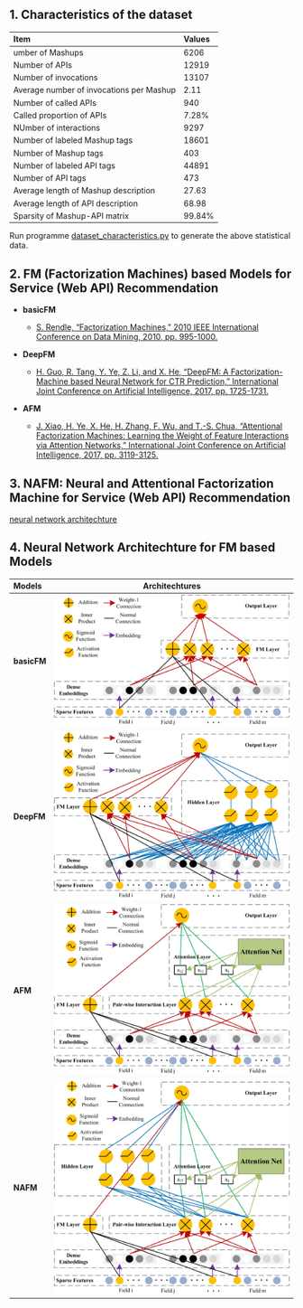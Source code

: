 
## 1. Characteristics of the dataset
Item | Values 
 :- | :-
umber of Mashups | 6206
Number of APIs | 12919
Number of invocations | 13107
Average number of invocations per Mashup | 2.11
Number of called APIs | 940
Called proportion of APIs | 7.28%
NUmber of interactions |  9297
Number of labeled Mashup tags | 18601
Number of Mashup tags | 403
Number of labeled API tags | 44891
Number of API tags | 473
Average length of Mashup description | 27.63
Average length of API description | 68.98
Sparsity of Mashup-API matrix | 99.84%

Run programme [dataset_characteristics.py](dataset_characteristics.py) to generate the above statistical data.

## 2. FM (Factorization Machines) based Models for Service (Web API) Recommendation
* **basicFM**
  * [S. Rendle, “Factorization Machines,” 2010 IEEE International Conference on Data Mining, 2010, pp. 995-1000.](references/2010_ICDM_Factorization_Machines.pdf)

* **DeepFM**
  * [H. Guo, R. Tang, Y. Ye, Z. Li, and X. He, “DeepFM: A Factorization-Machine based Neural Network for CTR Prediction,” International Joint Conference on Artificial Intelligence, 2017, pp. 1725-1731.](references/2017_IJCAI_DeepFM_a_factorization-machine_based_neural_network_for_CTR_prediction.pdf)

* **AFM**
  * [J. Xiao, H. Ye, X. He, H. Zhang, F. Wu, and T.-S. Chua, “Attentional Factorization Machines: Learning the Weight of Feature Interactions via Attention Networks,” International Joint Conference on Artificial Intelligence, 2017, pp. 3119-3125.](references/2017_IJCAI_Attentional_factorization_machines_Learning_the_weight_of_feature_interactions_via_attention_networks.pdf)

## 3. NAFM: Neural and Attentional Factorization Machine for Service (Web API) Recommendation
[neural network architechture](neural_network_architechtures/NAFM.jpg)

## 4. Neural Network Architechture for FM based Models
Models | Architechtures 
 :- | :-:
**basicFM** | ![basicFM](neural_network_architechtures/basicFM.jpg)
**DeepFM** | ![basicFM](neural_network_architechtures/DeepFM.jpg)
**AFM** | ![basicFM](neural_network_architechtures/AFM.jpg)
**NAFM** | ![basicFM](neural_network_architechtures/NAFM.jpg)
